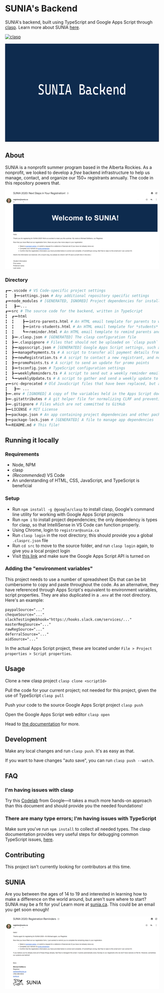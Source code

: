 # SUNIA's Backend

SUNIA's backend, built using TypeScript and Google Apps Script through [clasp](https://github.com/google/clasp). Learn more about SUNIA [here](https://sunia.ca).

[![clasp](https://img.shields.io/badge/built%20with-clasp-4285f4.svg)](https://github.com/google/clasp)

<p align="center">
    <img src="./images/sunia-backend-01.png" width="640px" height="320px" alt="Header" />
</p>

## About

SUNIA is a nonprofit summer program based in the Alberta Rockies. As a nonprofit, we looked to develop a *free* backend infrastructure to help us manage, contact, and organize our 150+ registrants annually. The code in this repository powers that.

![Welcome email](images/welcome.png)

### Directory

```python
┏╼╾.vscode # VS Code-specific project settings
╏   ┣╼╾settings.json # Any additional repository specific settings
┏╼╾node_modules # [GENERATED, IGNORED] Project dependencies for installed locally
╏   ┣╼╾...
┏╼╾src # The source code for the backend, written in TypeScript
╏  ┏╼╾html
╏  ╏    ┣╼╾intro-parents.html # An HTML email template for parents to welcome them to SUNIA (upon registration)
╏  ╏    ┣╼╾intro-students.html # An HTML email template for *students* to welcome them to SUNIA (upon registration)
╏  ╏    ┗╼╾reminder.html # An HTML email template to remind parents and students of steps they must take to complete their registration
╏  ┣╼╾.clasp.json # [GENERATED] The clasp configuration file
╏  ┣╼╾.claspignore # Files that should not be uploaded on `clasp push`
╏  ┣╼╾appsscript.json # [GENERATED] Google Apps Script settings, such as timezone
╏  ┣╼╾managePayments.ts # A script to transfer all payment details from "local" spreadsheets to master
╏  ┣╼╾newRegistration.ts # A script to contact a new registrant, and notify Slack
╏  ┣╼╾promoPoints.ts # A script to send an update for promo points
╏  ┣╼╾tsconfig.json # TypeScript configuration settings
╏  ┣╼╾weeklyReminders.ts # A script to send out a weekly reminder email
╏  ┗╼╾weeklyUpdate.ts # A script to gather and send a weekly update to staff
┏╼╾src-deprecated # Old JavaScript files that have been replaced, but are kept in case something badly breaks
╏   ┣╼╾ ...
┣╼╾.env # [IGNORED] A copy of the variables held in the Apps Script document
┣╼╾.gitattributes # A git helper file for normalizing CLRF and preventing a merge attempt of package-lock.json
┣╼╾.gitignore # Files which are not committed to GitHub
┣╼╾LICENSE # MIT License
┣╼╾package.json # An app containing project dependencies and other package information
┣╼╾package-lock.json # [GENERATED] A file to manage app dependencies
┗╼╾README.md # This file!
```

## Running it locally

### Requirements

- Node, NPM
- clasp
- *(Recommended)* VS Code
- An understanding of HTML, CSS, JavaScript, and TypeScript is beneficial

### Setup

- Run `npm install -g @google/clasp` to install clasp, Google's command line utility for working with Google Apps Script projects
- Run `npm i` to install project dependencies; the only dependency is types for clasp, so that IntelliSense in VS Code can function properly.
- Using Chrome, login to `registrar@sunia.ca`
- Run `clasp login` in the root directory; this should provide you a global `.clasprc.json` file
- Run `cd src` to move to the source folder, and run `clasp login` again, to give you a local project login
- Visit [this link](https://script.google.com/home/usersettings) and make sure the Google Apps Script API is turned on

### Adding the "environment variables"

This project needs to use a number of spreadsheet IDs that can be bit cumbersome to copy and paste throughout the code. As an alternative, they have referenced through Apps Script's equivalent to environment variables, script properties. They are also duplicated in a `.env` at the root directory. Here's an example:

```env
paypalSource="..."
chequeSource="..."
slackTestingWebhook="https://hooks.slack.com/services/..."
masterRegSource="..."
rawRegSource="..."
deferralSource="..."
aidSource="..."
```

In the actual Apps Script project, these are located under `File > Project properties > Script properties`.

## Usage

Clone a new clasp project
`clasp clone <scriptId>`

Pull the code for your current project; not needed for this project, given the use of TypeScript
`clasp pull`

Push your code to the source Google Apps Script project
`clasp push`

Open the Google Apps Script web editor
`clasp open`

Head to [the documentation](https://developers.google.com/apps-script/guides/clasp) for more.

## Development

Make any local changes and run `clasp push`. It's as easy as that.

If you want to have changes "auto save", you can run `clasp push --watch`.

## FAQ

### I'm having issues with clasp

Try this [Codelab](https://codelabs.developers.google.com/codelabs/clasp/#0) from Google—it takes a much more hands-on approach than this document and should provide you the needed foundations!

### There are many type errors; I'm having issues with TypeScript

Make sure you've run `npm install` to collect all needed types. The clasp documentation provides very useful steps for debugging common TypeScript issues, [here](https://github.com/google/clasp/blob/master/docs/typescript.md).

## Contributing

This project isn't currently looking for contributors at this time.

## SUNIA

Are you between the ages of 14 to 19 and interested in learning how to make a difference on the world around, but aren't sure where to start? SUNIA may be a fit for you! Learn more at [sunia.ca](https://sunia.ca). This could be an email you get soon enough!

![Reminder email](images/reminders.png)
